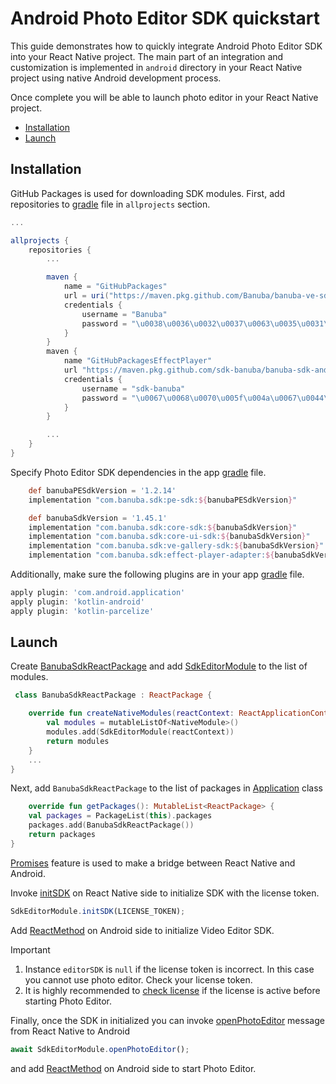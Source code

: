 # Android Photo Editor SDK quickstart

This guide demonstrates how to quickly integrate Android Photo Editor SDK into your React Native project.
The main part of an integration and customization is implemented in ```android``` directory
in your React Native project using native Android development process.

Once complete you will be able to launch photo editor in your React Native project.

- [Installation](#Installation)
- [Launch](#Launch)

## Installation
GitHub Packages is used for downloading SDK modules.
First, add repositories to [gradle](../android/build.gradle#L30) file in ```allprojects``` section.

```groovy
...

allprojects {
    repositories {
        ...

        maven {
            name = "GitHubPackages"
            url = uri("https://maven.pkg.github.com/Banuba/banuba-ve-sdk")
            credentials {
                username = "Banuba"
                password = "\u0038\u0036\u0032\u0037\u0063\u0035\u0031\u0030\u0033\u0034\u0032\u0063\u0061\u0033\u0065\u0061\u0031\u0032\u0034\u0064\u0065\u0066\u0039\u0062\u0034\u0030\u0063\u0063\u0037\u0039\u0038\u0063\u0038\u0038\u0066\u0034\u0031\u0032\u0061\u0038"
            }
        }
        maven {
            name "GitHubPackagesEffectPlayer"
            url "https://maven.pkg.github.com/sdk-banuba/banuba-sdk-android"
            credentials {
                username = "sdk-banuba"
                password = "\u0067\u0068\u0070\u005f\u004a\u0067\u0044\u0052\u0079\u0049\u0032\u006d\u0032\u004e\u0055\u0059\u006f\u0033\u0033\u006b\u0072\u0034\u0049\u0069\u0039\u0049\u006f\u006d\u0077\u0034\u0052\u0057\u0043\u0064\u0030\u0052\u0078\u006d\u0045\u0069"
            }
        }

        ...
    }
}
```

Specify Photo Editor SDK dependencies in the app [gradle](../android/app/build.gradle#L165) file.
```groovy
    def banubaPESdkVersion = '1.2.14'
    implementation "com.banuba.sdk:pe-sdk:${banubaPESdkVersion}"

    def banubaSdkVersion = '1.45.1'
    implementation "com.banuba.sdk:core-sdk:${banubaSdkVersion}"
    implementation "com.banuba.sdk:core-ui-sdk:${banubaSdkVersion}"
    implementation "com.banuba.sdk:ve-gallery-sdk:${banubaSdkVersion}"
    implementation "com.banuba.sdk:effect-player-adapter:${banubaSdkVersion}"
```

Additionally, make sure the following plugins are in your app [gradle](../android/app/build.gradle#L2) file.
```groovy
apply plugin: 'com.android.application'
apply plugin: 'kotlin-android'
apply plugin: 'kotlin-parcelize'
```

## Launch

Create [BanubaSdkReactPackage](../android/app/src/main/java/com/vesdkreactnativecliintegrationsample/BanubaSdkReactPackage.kt) and add [SdkEditorModule](../android/app/src/main/java/com/vesdkreactnativecliintegrationsample/SdkEditorModule.kt) to the list of modules.
```kotlin
 class BanubaSdkReactPackage : ReactPackage {

    override fun createNativeModules(reactContext: ReactApplicationContext): MutableList<NativeModule> {
        val modules = mutableListOf<NativeModule>()
        modules.add(SdkEditorModule(reactContext))
        return modules
    }
    ...
}
```

Next, add ```BanubaSdkReactPackage```  to the list of packages in [Application](../android/app/src/main/java/com/vesdkreactnativecliintegrationsample/MainApplication.kt#L23) class
```kotlin
    override fun getPackages(): MutableList<ReactPackage> {
    val packages = PackageList(this).packages
    packages.add(BanubaSdkReactPackage())
    return packages
}
```

[Promises](https://reactnative.dev/docs/native-modules-android#promises) feature is used to make a bridge between React Native and Android.

Invoke [initSDK](../App.js#L16) on React Native side to initialize SDK with the license token.
```javascript
SdkEditorModule.initSDK(LICENSE_TOKEN);
```

Add [ReactMethod](../android/app/src/main/java/com/vesdkreactnativecliintegrationsample/SdkEditorModule.kt#L140) on Android side to initialize Video Editor SDK.

> [!IMPORTANT]
> 1. Instance ```editorSDK``` is ```null``` if the license token is incorrect. In this case you cannot use photo editor. Check your license token.
> 2. It is highly recommended to [check license](../android/app/src/main/java/com/vesdkreactnativecliintegrationsample/SdkEditorModule.kt#L183) if the license is active before starting Photo Editor.

Finally, once the SDK in initialized you can invoke [openPhotoEditor](../App.js#L39) message from React Native to Android

```javascript
await SdkEditorModule.openPhotoEditor();
```

and add [ReactMethod](../android/app/src/main/java/com/vesdkreactnativecliintegrationsample/SdkEditorModule.kt#L166) on Android side to start Photo Editor.
